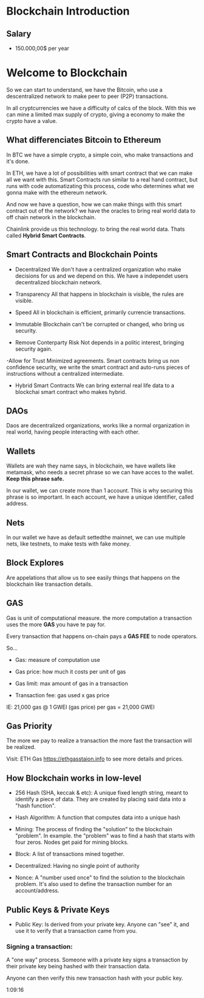 # Blockchain Introduction

## Salary

- 150.000,00$ per year

# Welcome to Blockchain

So we can start to understand, we have the Bitcoin, who use a descentralized network to make peer to peer (P2P) transactions.

In all cryptcurrencies we have a difficulty of calcs of the block. With this we can mine a limited max supply of crypto, giving a economy to make the crypto have a value.

## What differenciates Bitcoin to Ethereum

In BTC we have a simple crypto, a simple coin, who make transactions and it's done.

In ETH, we have a lot of possibilities with smart contract that we can make all we want with this. Smart Contracts run similar to a real hand contract, but runs with code automatizating this process, code who determines what we gonna make with the ethereum network.

And now we have a question, how we can make things with this smart contract out of the network? we have the oracles to bring real world data to off chain network in the blockchain.

Chainlink provide us this technology. to bring the real world data. Thats called **Hybrid Smart Contracts**.

## Smart Contracts and Blockchain Points

- Decentralized
We don't have a centralized organization who make decisions for us and we depend on this. We have a independet users decentralized blockchain network.

- Transparency
All that happens in blockchain is visible, the rules are visible.

- Speed
All in blockchain is efficient, primarily currencie transactions.

- Immutable
Blockchain can't be corrupted or changed, who bring us security.

- Remove Conterparty Risk
Not depends in a politic interest, bringing security again.

-Allow for Trust Minimized agreements.
Smart contracts bring us non confidence security, we write the smart contract and auto-runs pieces of instructions without a centralized intermediate.

- Hybrid Smart Contracts
We can bring external real life data to a blockchai smart contract who makes hybrid.


## DAOs

Daos are decentralized organizations, works like a normal organization in real world, having people interacting with each other.

## Wallets

Wallets are wah they name says, in blockchain, we have wallets like metamask, who needs a secret phrase so we can have acces to the wallet.
**Keep this phrase safe.**

In our wallet, we can create more than 1 account. This is why securing this phrase is so important.
In each account, we have a unique identifier, called address.

## Nets

In our wallet we have as default settedthe mainnet, we can use multiple nets, like testnets, to make tests with fake money.

## Block Explores 

Are appelations that allow us to see easily things that happens on the blockchain like transaction details.

## GAS

Gas is unit of computational measure. the more computation a transaction uses the more **GAS** you have te pay for.

Every transaction that happens on-chain pays a **GAS FEE** to node operators.

So...

- Gas: measure of computation use

- Gas price: how much it costs per unit of gas

- Gas limit: max amount of gas in a transaction

- Transaction fee: gas used x gas price

IE:
21,000 gas @ 1 GWEI (gas price) per gas = 21,000 GWEI

## Gas Priority

The more we pay to realize a transaction the more fast the transaction will be realized.

Visit: ETH Gas <a href='https://ethgasstaion.info' target='_blank'>https://ethgasstaion.info<a> to see more details and prices.

## How Blockchain works in low-level

- 256 Hash (SHA, keccak & etc): A unique fixed length string, meant to identify a piece of data. They are created by placing said data into a "hash function".

- Hash Algorithm: A function that computes data into a unique hash

- Mining: The process of finding the "solution" to the blockchain "problem".
In example. the "problem" was to find a hash that starts with four zeros.
Nodes get paid for mining blocks.

- Block: A list of transactions mined together.

- Decentralized: Having no single point of authority

- Nonce: A "number used once" to find the solution to the blockchain problem.
It's also used to define the transaction number for an account/address.

## Public Keys & Private Keys

- Public Key: Is derived from your private key. Anyone can "see" it, and use it to verify that a transaction came from you.

### Signing a transaction:

A "one way" process. Someone with a private key signs a transaction by their private key being hashed with their transaction data.

Anyone can then verify this new transaction hash with your public key.

1:09:16